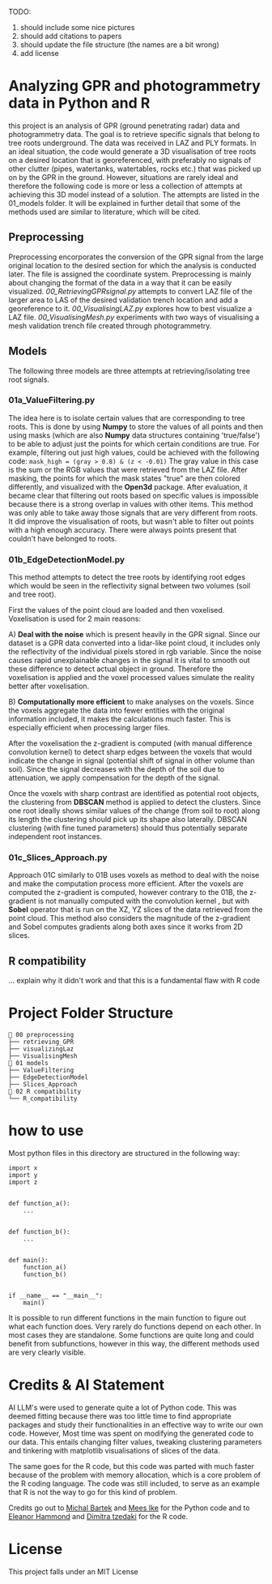 TODO:
1. should include some nice pictures
2. should add citations to papers
3. should update the file structure (the names are a bit wrong)
4. add license

# Analyzing GPR and photogrammetry data in Python and R
this project is an analysis of GPR (ground penetrating radar) data and photogrammetry data. 
The goal is to retrieve specific signals that belong to tree roots 
underground. The data was received in LAZ and PLY formats. In an 
ideal situation, the code would generate a 3D visualisation of tree roots on a desired location that is georeferenced, 
with preferably no signals of other clutter (pipes, watertanks, watertables, rocks etc.) that was picked up on by the GPR in the ground.
However, situations are rarely ideal and therefore the following code is more or less a collection of
attempts at achieving this 3D model instead of a solution. The attempts are listed in the 01_models folder. 
It will be explained in further detail that some of the methods used are similar to
literature, which will be cited. 
## Preprocessing
Preprocessing encorporates the conversion of the GPR signal from the large original location to the desired section for which the analysis is conducted later. The file is assigned the coordinate system. Preprocessing is mainly about changing the format of the data in a 
way that it can be easily visualized. _00_RetrievingGPRsignal.py_ attempts 
to convert LAZ file of the larger area to LAS of the desired validation trench location and add a georeference to it. _00_VisualisingLAZ.py_
explores how to best visualize a LAZ file. _00_VisualisingMesh.py_ experiments 
with two ways of visualising a mesh validation trench file created through photogrammetry. 
## Models
The following three models are three attempts at retrieving/isolating tree root signals.
### 01a_ValueFiltering.py
The idea here is to isolate certain values that are corresponding to tree roots.
This is done by using **Numpy** to store the values of all points and then using masks 
(which are also **Numpy** data structures containing 'true/false') to be able to adjust 
just the points for which certain conditions are true. For example, filtering out just high values, could
be achieved with the following code: `mask_high = (gray > 0.8) & (z < -0.01)`
The gray value in this case is the sum or the RGB values that were retrieved from the LAZ file. 
After masking, the points for which the mask states "true" are then colored differently, 
and visualized with the **Open3d** package. After evaluation, it became clear that filtering out roots 
based on specific values is impossible because there is a strong overlap in values with other items. This method
was only able to take away those signals that are very different from roots. It did improve the visualisation of roots,
but wasn't able to filter out points with a high enough accuracy. There were always points present 
that couldn't have belonged to roots.
### 01b_EdgeDetectionModel.py

This method attempts to detect the tree roots by identifying root edges which would be seen in the reflectivity signal between two volumes (soil and tree root). 

First the values of the point cloud are loaded and then voxelised. Voxelisation is used for 2 main reasons: 

A) **Deal with the noise** which is present heavily in the GPR signal. Since our dataset is a GPR data converted into a lidar-like point cloud, it includes only the reflectivity of the individual pixels stored in rgb variable. Since the noise causes rapid unexplainable changes in the signal it is vital to smooth out these difference to detect actual object in ground. Therefore the voxelisation is applied and the voxel processed values simulate the reality better after voxelisation.

B) **Computationally more efficient** to make analyses on the voxels. Since the voxels aggregate the data into fewer entities with the original information included, it makes the calculations much faster.
This is especially efficient when processing larger files.

After the voxelisation the z-gradient is computed (with manual difference convolution kernel) to detect sharp edges between the voxels that would indicate the change in signal (potential shift of signal in other volume than soil).
Since the signal decreases with the depth of the soil due to attenuation, we apply compensation for the depth of the signal.

Once the voxels with sharp contrast are identified as potential root objects, the clustering from **DBSCAN** method is applied to detect the 
clusters. Since one root ideally shows similar values of the change (from soil to root) along its length the clustering should pick up its shape also laterally.
DBSCAN clustering (with fine tuned parameters) should thus potentially separate independent root instances.

### 01c_Slices_Approach.py

Approach 01C similarly to 01B uses voxels as method to deal with the noise and make the computation process more efficient.
After the voxels are computed the z-gradient is computed, however contrary to the 01B, the z-gradient is not manually computed with the convolution kernel , but
with **Sobel** operator that is run on the XZ, YZ slices of the data retrieved from the point cloud.
This method also considers the magnitude of the z-gradient and Sobel computes gradients along both axes since it works from 2D slices.

## R compatibility
...
explain why it didn't work and that this is a fundamental flaw with R code
# Project Folder Structure
```
📁 00 preprocessing  
├── retrieving_GPR  
├── visualizingLaz 
├── VisualisingMesh
📁 01 models  
├── ValueFiltering  
├── EdgeDetectionModel
├── Slices_Approach
📁 02 R compatibility  
└── R_compatibility  
```
# how to use
Most python files in this directory are structured in the following way:
```
import x
import y
import z


def function_a():
    ...


def function_b():
    ...


def main():
    function_a()
    function_b()
    
    
if __name__ == "__main__":
    main()

```
It is possible to run different functions in the main function to figure 
out what each function does. Very rarely do functions depend on each other. 
In most cases they are standalone. Some functions are quite long and could 
benefit from subfunctions, however in this way, the different methods 
used are very clearly visible. 

# Credits & AI Statement
AI LLM's were used to generate quite a lot of Python code. This was deemed fitting because 
there was too little time to find appropriate packages and study their functionalities 
in an effective way to write our own code. However, Most time was spent on modifying the generated code to our data. 
This entails changing filter values, tweaking clustering parameters and tinkering 
with matplotlib visualisations of slices of the data. 

The same goes for the R code, but this code was parted with much faster because of 
the problem with memory allocation, which is a core problem of the R coding language. The code was still included, to 
serve as an example that R is not the way to go for this kind of problem.

Credits go out to [Michal Bartek](https://github.com/MichalBartek-14) and [Mees Ike](https://github.com/M-Ike007) 
for the Python code and to [Eleanor Hammond](https://github.com/Eh6708) and [Dimitra tzedaki](https://github.com/Dimitra-tzedaki) 
for the R code.
# License
This project falls under an MIT License 
